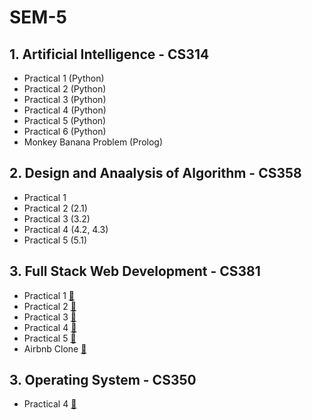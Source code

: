 # SEM-5

## 1. Artificial Intelligence - CS314
  - Practical 1 (Python)
  - Practical 2 (Python)
  - Practical 3 (Python)
  - Practical 4 (Python)
  - Practical 5 (Python)
  - Practical 6 (Python)
  - Monkey Banana Problem (Prolog)

## 2. Design and Anaalysis of Algorithm - CS358
  - Practical 1 
  - Practical 2 (2.1)
  - Practical 3 (3.2)
  - Practical 4 (4.2, 4.3)
  - Practical 5 (5.1)
## 3. Full Stack Web Development - CS381
  - Practical 1 [🔗](https://github.com/mrkaushal/SEM-5/tree/main/FSWD-CS381/practical-1)
  - Practical 2 [🔗](https://github.com/mrkaushal/SEM-5/tree/main/FSWD-CS381/practical-2)
  - Practical 3 [🔗](https://github.com/mrkaushal/SEM-5/tree/main/FSWD-CS381/practical-3)
  - Practical 4 [🔗](https://github.com/mrkaushal/SEM-5/tree/main/FSWD-CS381/practical-4)
  - Practical 5 [🔗](https://github.com/mrkaushal/SEM-5/tree/main/FSWD-CS381/practical-5)
  - Airbnb Clone [🔗](https://github.com/mrkaushal/SEM-5/tree/main/FSWD-CS381/airbnb-clone)

## 3. Operating System - CS350
  - Practical 4 [🔗](https://github.com/mrkaushal/SEM-5/tree/main/OS-CS350/practical-4)
